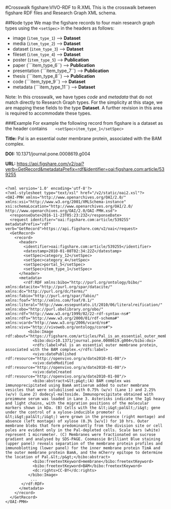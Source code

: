 #Crosswalk figshare:VIVO-RDF to R.XML
This is the crosswalk between figshare RDF files and Research Graph XML schema. 

##Node type
We map the figshare records to four main research graph types using the ```<setSpec>``` in the headers as follows:

* image (```item_type_1```) --> **Dataset** 
* media (```item_type_2```) --> **Dataset** 
* dataset (```item_type_3```) --> **Dataset**  
* fileset (```item_type_4```) --> **Dataset**  
* poster (```item_type_5```) --> **Publication**  
* paper (```item_type_6``) --> **Publication**  
* presentation (```item_type_7``) --> **Publication**  
* thesis (```item_type_8``) --> **Publication**  
* code (```item_type_9``) --> **Dataset**  
* metadata (```item_type_11``) --> **Dataset**  

Note: In this crosswalk, we have types *code* and *metadata* that do not match directly to Research Graph types. For the simplicity at this stage, we are mapping these fields to the type **Dataset**. A further revision in this area is required to accommodate these types.


###Example
For example the following record from figshare is a dataset as the header contains ```   <setSpec>item_type_1</setSpec>```

**Title:** Pal is an essential outer membrane protein, associated with the BAM complex.

**DOI:** 10.1371/journal.pone.0008619.g004

**URL:** <https://api.figshare.com/v2/oai?verb=GetRecord&metadataPrefix=rdf&identifier=oai:figshare.com:article/539255>

```

<?xml version='1.0' encoding='utf-8'?>
<?xml-stylesheet type="text/xsl" href="/v2/static/oai2.xsl"?>
<OAI-PMH xmlns="http://www.openarchives.org/OAI/2.0/" xmlns:xsi="http://www.w3.org/2001/XMLSchema-instance" xsi:schemaLocation="http://www.openarchives.org/OAI/2.0/ http://www.openarchives.org/OAI/2.0/OAI-PMH.xsd">
  <responseDate>2016-11-23T05:23:23Z</responseDate>
  <request identifier="oai:figshare.com:article/539255" metadataPrefix="rdf" verb="GetRecord">https://api.figshare.com/v2/oai</request>
  <GetRecord>
    <record>
      <header>
        <identifier>oai:figshare.com:article/539255</identifier>
        <datestamp>2010-01-08T02:34:22Z</datestamp>
        <setSpec>category_12</setSpec>
        <setSpec>category_4</setSpec>
        <setSpec>portal_5</setSpec>
        <setSpec>item_type_1</setSpec>
      </header>
      <metadata>
        <rdf:RDF xmlns:bibo="http://purl.org/ontology/bibo/" xmlns:datacite="http://purl.org/spar/datacite/" xmlns:dc="http://purl.org/dc/terms/" xmlns:fabio="http://purl.org/spar/fabio/" xmlns:foaf="http://xmlns.com/foaf/0.1/" xmlns:literal="http://www.essepuntato.it/2010/06/literalreification/" xmlns:obo="http://purl.obolibrary.org/obo/" xmlns:rdf="http://www.w3.org/1999/02/22-rdf-syntax-ns#" xmlns:rdfs="http://www.w3.org/2000/01/rdf-schema#" xmlns:vcard="http://www.w3.org/2006/vcard/ns#" xmlns:vivo="http://vivoweb.org/ontology/core#">
          <bibo:Image rdf:about="https://figshare.com/articles/Pal_is_an_essential_outer_membrane_protein_associated_with_the_BAM_complex_/539255">
            <bibo:doi>10.1371/journal.pone.0008619.g004</bibo:doi>
            <rdfs:label>Pal is an essential outer membrane protein, associated with the BAM complex.</rdfs:label>
            <vivo:datePublished rdf:resource="http://openvivo.org/a/date2010-01-08"/>
            <vivo:dateModified rdf:resource="http://openvivo.org/a/date2010-01-08"/>
            <vivo:dateCreated rdf:resource="http://openvivo.org/a/date2010-01-08"/>
            <bibo:abstract>&lt;p&gt;(A) BAM complex was immunoprecipitated using BamA antiserum added to outer membrane vesicles that were solubilised with 0.75% (w/v) (Lane 1) and 2.25% (w/v) (Lane 2) dodecyl-maltoside. Immunoprecipitate obtained with preimmune serum was loaded in Lane 3. Asterisks indicate the IgG heavy and light chains, with the migration positions of the molecular markers shown in kDa. (B) Cells with the &lt;i&gt;pal&lt;/i&gt; gene under the control of a xylose-inducible promoter (↓ &lt;i&gt;pal&lt;/i&gt;) were grown in the presence (right montage) and absence (left montage) of xylose (0.3% [w/v]) for 10 hrs. Outer membrane blebs that form predominantly from the division site or cell poles are evident only in the Pal-depleted cells. Scale bars (white) represent 1 micrometer. (C) Membranes were fractionated on sucrose gradient and analysed by SDS-PAGE. Coomassie Brilliant Blue staining (upper panel) reveals separation of the membrane protein profiles and immunoblotting (lower panel) for the inner membrane protein TimA and the outer membrane protein BamA, and the mCherry epitope to determine the location of Pal.&lt;/p&gt;</bibo:abstract>
            <bibo:freetextKeyword>membrane</bibo:freetextKeyword>
            <bibo:freetextKeyword>BAM</bibo:freetextKeyword>
            <dc:rights>CC-BY</dc:rights>
          </bibo:Image>
           ...
       </rdf:RDF>
      </metadata>
    </record>
  </GetRecord>
</OAI-PMH>


```
